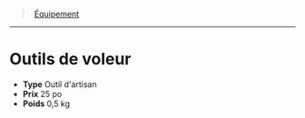 ﻿---
!Equipment
Type: Outil d'artisan
Price: 25 po
Weight: 0,5 kg
Id: equipment_hd.md#outils-de-voleur
ParentLink: equipment_hd.md#Équipement
Name: Outils de voleur
ParentName: Équipement
NameLevel: 1
---
> [Équipement](hd_equipment.md)

---

# Outils de voleur

- **Type** Outil d'artisan
- **Prix** 25 po
- **Poids** 0,5 kg

